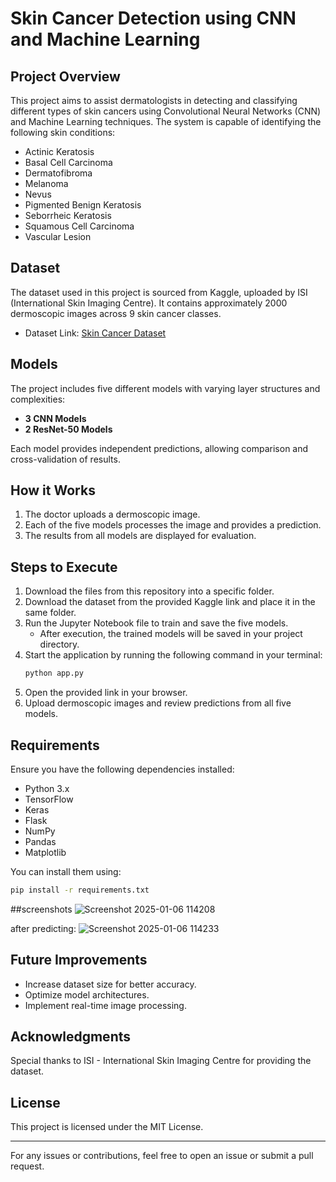 # Skin Cancer Detection using CNN and Machine Learning

## Project Overview
This project aims to assist dermatologists in detecting and classifying different types of skin cancers using Convolutional Neural Networks (CNN) and Machine Learning techniques. The system is capable of identifying the following skin conditions:

- Actinic Keratosis
- Basal Cell Carcinoma
- Dermatofibroma
- Melanoma
- Nevus
- Pigmented Benign Keratosis
- Seborrheic Keratosis
- Squamous Cell Carcinoma
- Vascular Lesion

## Dataset
The dataset used in this project is sourced from Kaggle, uploaded by ISI (International Skin Imaging Centre). It contains approximately 2000 dermoscopic images across 9 skin cancer classes.

- Dataset Link: [Skin Cancer Dataset](https://www.kaggle.com/datasets/nodoubttome/skin-cancer9-classesisic)

## Models
The project includes five different models with varying layer structures and complexities:
- **3 CNN Models**
- **2 ResNet-50 Models**

Each model provides independent predictions, allowing comparison and cross-validation of results.

## How it Works
1. The doctor uploads a dermoscopic image.
2. Each of the five models processes the image and provides a prediction.
3. The results from all models are displayed for evaluation.

## Steps to Execute
1. Download the files from this repository into a specific folder.
2. Download the dataset from the provided Kaggle link and place it in the same folder.
3. Run the Jupyter Notebook file to train and save the five models.
   - After execution, the trained models will be saved in your project directory.
4. Start the application by running the following command in your terminal:
   ```bash
   python app.py
   ```
5. Open the provided link in your browser.
6. Upload dermoscopic images and review predictions from all five models.

## Requirements
Ensure you have the following dependencies installed:
- Python 3.x
- TensorFlow
- Keras
- Flask
- NumPy
- Pandas
- Matplotlib

You can install them using:
```bash
pip install -r requirements.txt
```
##screenshots
![Screenshot 2025-01-06 114208](https://github.com/user-attachments/assets/4e50c123-dd94-41cb-b549-d83566849529)

after predicting:
![Screenshot 2025-01-06 114233](https://github.com/user-attachments/assets/540f616d-0e6a-464d-95cc-e35b8dda251c)


## Future Improvements
- Increase dataset size for better accuracy.
- Optimize model architectures.
- Implement real-time image processing.

## Acknowledgments
Special thanks to ISI - International Skin Imaging Centre for providing the dataset.

## License
This project is licensed under the MIT License.

---
For any issues or contributions, feel free to open an issue or submit a pull request.

